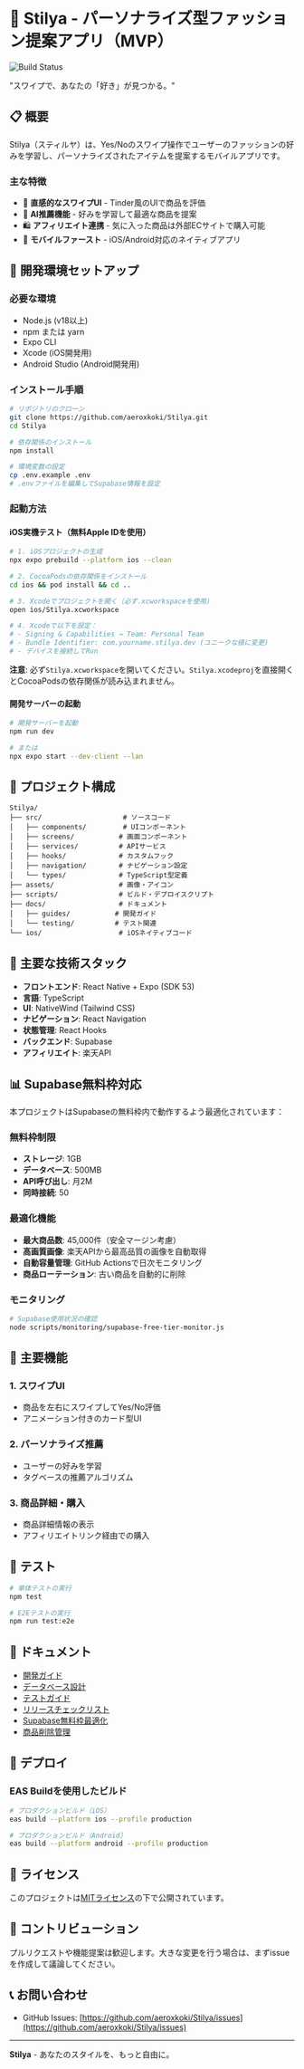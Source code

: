 # 🎯 Stilya - パーソナライズ型ファッション提案アプリ（MVP）

![Build Status](https://github.com/aeroxkoki/Stilya/actions/workflows/build.yml/badge.svg)

"スワイプで、あなたの「好き」が見つかる。"

## 📋 概要

Stilya（スティルヤ）は、Yes/Noのスワイプ操作でユーザーのファッションの好みを学習し、パーソナライズされたアイテムを提案するモバイルアプリです。

### 主な特徴
- 🎴 **直感的なスワイプUI** - Tinder風のUIで商品を評価
- 🤖 **AI推薦機能** - 好みを学習して最適な商品を提案
- 🛍️ **アフィリエイト連携** - 気に入った商品は外部ECサイトで購入可能
- 📱 **モバイルファースト** - iOS/Android対応のネイティブアプリ

## 🚀 開発環境セットアップ

### 必要な環境
- Node.js (v18以上)
- npm または yarn
- Expo CLI
- Xcode (iOS開発用)
- Android Studio (Android開発用)

### インストール手順

```bash
# リポジトリのクローン
git clone https://github.com/aeroxkoki/Stilya.git
cd Stilya

# 依存関係のインストール
npm install

# 環境変数の設定
cp .env.example .env
# .envファイルを編集してSupabase情報を設定
```

### 起動方法

#### iOS実機テスト（無料Apple IDを使用）

```bash
# 1. iOSプロジェクトの生成
npx expo prebuild --platform ios --clean

# 2. CocoaPodsの依存関係をインストール
cd ios && pod install && cd ..

# 3. Xcodeでプロジェクトを開く（必ず.xcworkspaceを使用）
open ios/Stilya.xcworkspace

# 4. Xcodeで以下を設定：
# - Signing & Capabilities → Team: Personal Team
# - Bundle Identifier: com.yourname.stilya.dev (ユニークな値に変更)
# - デバイスを接続してRun
```

**注意**: 必ず`Stilya.xcworkspace`を開いてください。`Stilya.xcodeproj`を直接開くとCocoaPodsの依存関係が読み込まれません。

#### 開発サーバーの起動

```bash
# 開発サーバーを起動
npm run dev

# または
npx expo start --dev-client --lan
```

## 📁 プロジェクト構成

```
Stilya/
├── src/                    # ソースコード
│   ├── components/         # UIコンポーネント
│   ├── screens/           # 画面コンポーネント
│   ├── services/          # APIサービス
│   ├── hooks/             # カスタムフック
│   ├── navigation/        # ナビゲーション設定
│   └── types/             # TypeScript型定義
├── assets/                # 画像・アイコン
├── scripts/               # ビルド・デプロイスクリプト
├── docs/                  # ドキュメント
│   ├── guides/           # 開発ガイド
│   └── testing/          # テスト関連
└── ios/                   # iOSネイティブコード
```

## 🔧 主要な技術スタック

- **フロントエンド**: React Native + Expo (SDK 53)
- **言語**: TypeScript
- **UI**: NativeWind (Tailwind CSS)
- **ナビゲーション**: React Navigation
- **状態管理**: React Hooks
- **バックエンド**: Supabase
- **アフィリエイト**: 楽天API

## 📊 Supabase無料枠対応

本プロジェクトはSupabaseの無料枠内で動作するよう最適化されています：

### 無料枠制限
- **ストレージ**: 1GB
- **データベース**: 500MB
- **API呼び出し**: 月2M
- **同時接続**: 50

### 最適化機能
- **最大商品数**: 45,000件（安全マージン考慮）
- **高画質画像**: 楽天APIから最高品質の画像を自動取得
- **自動容量管理**: GitHub Actionsで日次モニタリング
- **商品ローテーション**: 古い商品を自動的に削除

### モニタリング
```bash
# Supabase使用状況の確認
node scripts/monitoring/supabase-free-tier-monitor.js
```

## 📱 主要機能

### 1. スワイプUI
- 商品を左右にスワイプしてYes/No評価
- アニメーション付きのカード型UI

### 2. パーソナライズ推薦
- ユーザーの好みを学習
- タグベースの推薦アルゴリズム

### 3. 商品詳細・購入
- 商品詳細情報の表示
- アフィリエイトリンク経由での購入

## 🧪 テスト

```bash
# 単体テストの実行
npm test

# E2Eテストの実行
npm run test:e2e
```

## 📝 ドキュメント

- [開発ガイド](docs/guides/DEVELOPMENT_GUIDELINES.md)
- [データベース設計](docs/DATABASE_INITIALIZATION_GUIDE.md)
- [テストガイド](docs/testing/TESTING_GUIDE.md)
- [リリースチェックリスト](docs/MVP_RELEASE_CHECKLIST.md)
- [Supabase無料枠最適化](docs/SUPABASE_FREE_TIER_OPTIMIZATION.md)
- [商品削除管理](docs/DELETION_MANAGEMENT_GUIDE.md)

## 🚢 デプロイ

### EAS Buildを使用したビルド

```bash
# プロダクションビルド（iOS）
eas build --platform ios --profile production

# プロダクションビルド（Android）
eas build --platform android --profile production
```

## 📄 ライセンス

このプロジェクトは[MITライセンス](LICENSE)の下で公開されています。

## 👥 コントリビューション

プルリクエストや機能提案は歓迎します。大きな変更を行う場合は、まずissueを作成して議論してください。

## 📞 お問い合わせ

- GitHub Issues: [https://github.com/aeroxkoki/Stilya/issues](https://github.com/aeroxkoki/Stilya/issues)

---

**Stilya** - あなたのスタイルを、もっと自由に。
